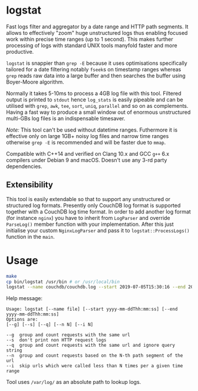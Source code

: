 # logstat

Fast logs filter and aggregator by a date range and HTTP path segments. It allows to effectively "zoom" huge unstructured logs thus enabling focused work within precise time ranges (up to 1 second). This makes further processing of logs with standard UNIX tools manyfold faster and more productive.

`logstat` is snappier than `grep -E` because it uses optimisations specifically tailored for a date filtering notably `fseek`s on timestamp ranges whereas `grep` reads raw data into a large buffer and then searches the buffer using Boyer-Moore algorithm.

Normally it takes 5-10ms to process a 4GB log file with this tool. Filtered output is printed to `stdout` hence `log_stats` is easily pipeable and can be utilised with `grep`, `awk`, `tee`, `sort`, `uniq`, `parallel` and so on as complements. Having a fast way to produce a small window out of enormous unstructured multi-GBs log files is an indispensable timesaver.

*Note:* This tool can't be used without datetime ranges. Futhermore it is effective only on large 1GB+ noisy log files and narrow time ranges otherwise `grep -E` is recommended and will be faster due to `mmap`.

Compatible with C++14 and verified on Clang 10.x and GCC `g++` 6.x compilers under Debian 9 and macOS. Doesn't use any 3-rd party dependencies.

## Extensibility

This tool is easily extendable so that to support any unstructured or structured log formats. Presently only CouchDB log format is supported together with a CouchDB log time format. In order to add another log format (for instance `nginx`) you have to inherit from `LogParser` and override `ParseLog()` member function with your implementation. After this just initialise your custom `NginxLogParser` and pass it to `logstat::ProcessLogs()` function in the `main`.


# Usage

```bash
make
cp bin/logstat /usr/bin # or /usr/local/bin
logstat --name couchdb/couchdb.log --start 2019-07-05T15:30:16 --end 2019-07-05T15:30:18 --g --s
```

Help message:
```
Usage: logstat [--name file] [--start yyyy-mm-ddThh:mm:ss] [--end yyyy-mm-ddThh:mm:ss]
Options are:
[--g] [--s] [--q] [--n N] [--i N]

--g  group and count requests with the same url
--s  don't print non HTTP request logs
--q  group and count requests with the same url and ignore query string
--n  group and count requests based on the N-th path segment of the url
--i  skip urls which were called less than N times per a given time range
```

Tool uses `/var/log/` as an absolute path to lookup logs.
